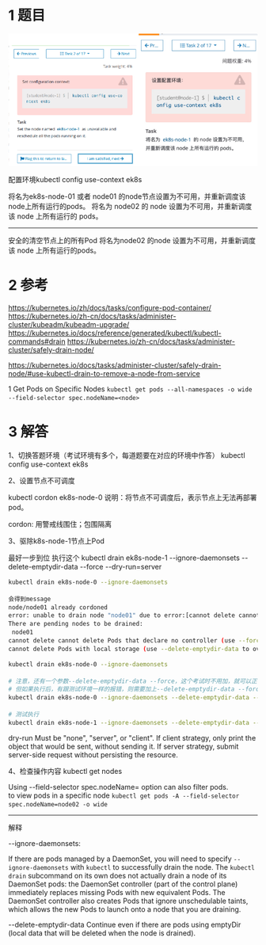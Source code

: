 
# 1 题目

![](image/2cka20240429174539%201.png)

配置环境kubectl config use-context ek8s

将名为ek8s-node-01 或者 node01 的node节点设置为不可用，并重新调度该node上所有运行的pods。
将名为 node02 的 node 设置为不可用，并重新调度该 node 上所有运行的 pods。

---
安全的清空节点上的所有Pod
将名为node02 的node 设置为不可用，并重新调度该
node 上所有运行的pods。


# 2 参考
https://kubernetes.io/zh/docs/tasks/configure-pod-container/
https://kubernetes.io/zh-cn/docs/tasks/administer-cluster/kubeadm/kubeadm-upgrade/
https://kubernetes.io/docs/reference/generated/kubectl/kubectl-commands#drain
https://kubernetes.io/zh-cn/docs/tasks/administer-cluster/safely-drain-node/

https://kubernetes.io/docs/tasks/administer-cluster/safely-drain-node/#use-kubectl-drain-to-remove-a-node-from-service

1 Get Pods on Specific Nodes
`kubectl get pods --all-namespaces -o wide --field-selector spec.nodeName=<node>`

# 3 解答

1、切换答题环境（考试环境有多个，每道题要在对应的环境中作答）
kubectl config use-context ek8s


2、设置节点不可调度

kubectl cordon ek8s-node-0
说明：将节点不可调度后，表示节点上无法再部署pod。

cordon: 用警戒线围住；包围隔离


3、驱除k8s-node-1节点上Pod

最好一步到位 执行这个 
kubectl drain ek8s-node-1 --ignore-daemonsets --delete-emptydir-data --force --dry-run=server


```sh
kubectl drain ek8s-node-0 --ignore-daemonsets

会得到message
node/node01 already cordoned
error: unable to drain node "node01" due to error:[cannot delete cannot delete Pods that declare no controller (use --force to override): default/11-factor-app, default/foo, default/my-csi-app, cannot delete Pods with local storage (use --delete-emptydir-data to override): kube-system/metrics-server-85bc58ccff-ggb5q], continuing command...
There are pending nodes to be drained:
 node01
cannot delete cannot delete Pods that declare no controller (use --force to override): default/11-factor-app, default/foo, default/my-csi-app
cannot delete Pods with local storage (use --delete-emptydir-data to override): kube-system/metrics-server-85bc58ccff-ggb5q

```


```sh
kubectl drain ek8s-node-0 --ignore-daemonsets

# 注意，还有一个参数--delete-emptydir-data --force，这个考试时不用加，就可以正常 draini node02 的。
# 但如果执行后，有跟测试环境一样的报错，则需要加上--delete-emptydir-data --force，会强制将 pod 移除。
kubectl drain ek8s-node-0 --ignore-daemonsets --delete-emptydir-data --force

# 测试执行
kubectl drain ek8s-node-1 --ignore-daemonsets --delete-emptydir-data --force --dry-run=server
```


dry-run
Must be "none", "server", or "client". If client strategy, only print the object that would be sent, without sending it. If server strategy, submit server-side request without persisting the resource. 

4、检查操作内容
kubectl get nodes

Using --field-selector spec.nodeName= option can also filter pods.  
to view pods in a specific node 
`kubectl get pods -A --field-selector spec.nodeName=node02 -o wide`



 ---
 解释 

--ignore-daemonsets: 

If there are pods managed by a DaemonSet, you will need to specify `--ignore-daemonsets` with `kubectl` to successfully drain the node. The `kubectl drain` subcommand on its own does not actually drain a node of its DaemonSet pods:  the DaemonSet controller (part of the control plane) immediately replaces missing Pods with new equivalent Pods. The DaemonSet controller also creates Pods that ignore unschedulable taints, which allows the new Pods to launch onto a node that you are draining.

--delete-emptydir-data
Continue even if there are pods using emptyDir (local data that will be deleted when the node is drained).

